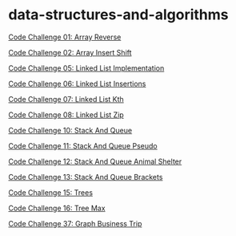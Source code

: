 # data-structures-and-algorithms

[Code Challenge 01: Array Reverse](</code_challenge01(array-reverse)/array-reverse.md>)
</br>

[Code Challenge 02: Array Insert Shift](</code_challeng02(array-insert-shift)/array-insert-shift.md>)
</br>

[Code Challenge 05: Linked List Implementation](</code_challeng05(linked-list)/linked-list.md>)
</br>

[Code Challenge 06: Linked List Insertions](</code_challenge06(linked_list_insertions)/linked-list-insertions.md>)
</br>

[Code Challenge 07: Linked List Kth](</code_challenge07(linked_list_kth)/linked_list_kth.md>)
</br>

[Code Challenge 08: Linked List Zip](</code_challenge08(linked-list-zip)/linked-list-zip.md>)
</br>

[Code Challenge 10: Stack And Queue](</code_challenge10(stack-and-queue)/stack-and-queue.md>)
</br>

[Code Challenge 11: Stack And Queue Pseudo](</code_challenge11(stack_queue_pseudo)/stack_queue_pseudo.md>)
</br>

[Code Challenge 12: Stack And Queue Animal Shelter](</code_challenge12(stack_queue_animal_shelter)/stack_queue_animal_shelter.md>)
</br>

[Code Challenge 13: Stack And Queue Brackets](</code_challenge13(stack_queue_brackets)/stack_queue_brackets.md>)

[Code Challenge 15: Trees](</code_challenge15(Trees)/Trees.md>)

[Code Challenge 16: Tree Max](</code_challenge16(tree_max)/tree_max.md>)

[Code Challenge 37: Graph Business Trip](/graph_business_trip/README.md)

